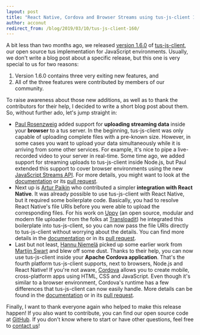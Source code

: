 ```yaml
---
layout: post
title: "React Native, Cordova and Browser Streams using tus-js-client 1.6"
author: acconut
redirect_from: /blog/2019/03/10/tus-js-client-160/
---
```


A bit less than two months ago, we released [version 1.6.0](https://github.com/tus/tus-js-client/releases/tag/v1.6.0) of [tus-js-client](https://github.com/tus/tus-js-client/), our open source tus implementation for JavaScript environments. Usually, we don't write a blog post about a specific release, but this one is very special to us for two reasons: 

1. Version 1.6.0 contains three very exiting new features, and
2. All of the three features were contributed by members of our community.

To raise awareness about those new additions, as well as to thank the contributors for their help, I decided to write a short blog post about them. <!--more--> So, without further ado, let's jump straight in:

- [Paul Rosenzweig](https://github.com/paulrosenzweig) added support for **uploading streaming data** inside your **browser** to a tus server. In the beginning, tus-js-client was only capable of uploading complete files with a pre-known size. However, in some cases you want to upload your data simultaneously while it is arriving from some other services. For example, it's nice to pipe a live-recorded video to your server in real-time. Some time ago, we added support for streaming uploads to tus-js-client inside Node.js, but Paul extended this support to cover browser environments using the new [JavaScript Streams API](https://developer.mozilla.org/en-US/docs/Web/API/Streams_API). For more details, you might want to look at the [documentation](https://github.com/tus/tus-js-client/tree/v1.6.0#new-tusuploadfile-options) or its [pull request](https://github.com/tus/tus-js-client/pull/126).
- Next up is [Artur Paikin](https://github.com/arturi) who contributed a simpler **integration with React Native**. It was already possible to use tus-js-client with React Native, but it required some boilerplate code. Basically, you had to resolve React Native's file URIs before you were able to upload the corresponding files. For his work on [Uppy](https://uppy.io/) (an open source, modular and modern file uploader from the folks at [Transloadit](https://transloadit.com)) he integrated this boilerplate into tus-js-client, so you can now pass the file URIs directly to tus-js-client without worrying about the details. You can find more details in the [documentation](https://github.com/tus/tus-js-client/tree/v1.6.0#react-native-support) or in its [pull request](https://github.com/tus/tus-js-client/pull/132).
- Last but not least, [Hannu Niemelä](https://github.com/hannuniemela) picked up some earlier work from [Martijn Swart](https://github.com/naranjamecanica) and blew off some dust. Thanks to their help, you can now use tus-js-client inside your **Apache Cordova application**. That's the fourth platform tus-js-client supports, next to browsers, Node.js and React Native! If you're not aware, [Cordova](https://cordova.apache.org/) allows you to create mobile, cross-platform apps using HTML, CSS and JavaScript. Even though it's similar to a browser environment, Cordova's runtime has a few differences that tus-js-client can now easily handle. More details can be found in the [documentation](https://github.com/tus/tus-js-client/tree/v1.6.0#new-tusuploadfile-options) or in its [pull request](https://github.com/tus/tus-js-client/pull/134).

Finally, I want to thank everyone again who helped to make this release happen! If you also want to contribute, you can find our open source code at [GitHub](https://github.com/tus). If you don't know where to start or have other questions, feel free to [contact us](/about.html)!
